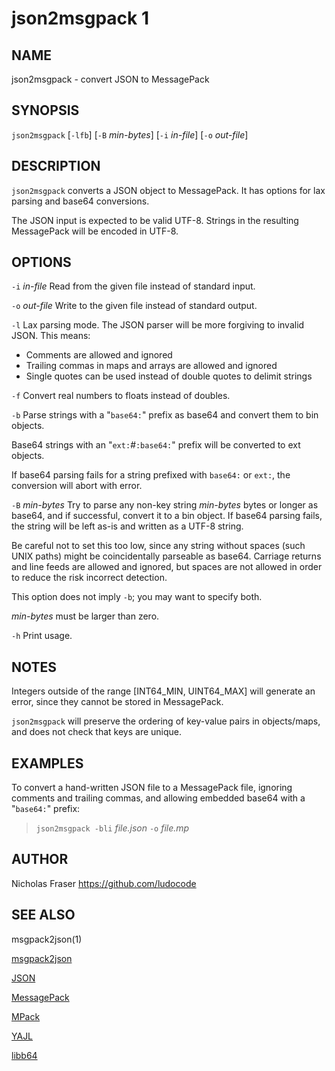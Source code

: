 json2msgpack 1
=======================================

NAME
----

json2msgpack - convert JSON to MessagePack

SYNOPSIS
--------

`json2msgpack` [`-lfb`] [`-B` *min-bytes*] [`-i` *in-file*] [`-o` *out-file*]

DESCRIPTION
-----------

`json2msgpack` converts a JSON object to MessagePack. It has options for lax parsing and base64 conversions.

The JSON input is expected to be valid UTF-8. Strings in the resulting MessagePack will be encoded in UTF-8.

OPTIONS
-------

`-i` *in-file*
  Read from the given file instead of standard input.

`-o` *out-file*
  Write to the given file instead of standard output.

`-l`
  Lax parsing mode. The JSON parser will be more forgiving to invalid JSON. This means:

- Comments are allowed and ignored
- Trailing commas in maps and arrays are allowed and ignored
- Single quotes can be used instead of double quotes to delimit strings

`-f`
  Convert real numbers to floats instead of doubles.

`-b`
  Parse strings with a "`base64:`" prefix as base64 and convert them to bin objects.

  Base64 strings with an "`ext:`*#*`:base64:`" prefix will be converted to ext objects.

  If base64 parsing fails for a string prefixed with `base64:` or `ext:`, the conversion will abort with error.

`-B` *min-bytes*
  Try to parse any non-key string *min-bytes* bytes or longer as base64, and if successful, convert it to a bin object. If base64 parsing fails, the string will be left as-is and written as a UTF-8 string.

  Be careful not to set this too low, since any string without spaces (such UNIX paths) might be coincidentally parseable as base64. Carriage returns and line feeds are allowed and ignored, but spaces are not allowed in order to reduce the risk incorrect detection.

  This option does not imply `-b`; you may want to specify both.

  *min-bytes* must be larger than zero.

`-h`
  Print usage.

NOTES
-----

Integers outside of the range \[INT64\_MIN, UINT64\_MAX\] will generate an error, since they cannot be stored in MessagePack.

`json2msgpack` will preserve the ordering of key-value pairs in objects/maps, and does not check that keys are unique.

EXAMPLES
--------

To convert a hand-written JSON file to a MessagePack file, ignoring comments and trailing commas, and allowing embedded base64 with a "`base64:`" prefix:

> `json2msgpack -bli` *file.json* `-o` *file.mp*

AUTHOR
------

Nicholas Fraser <https://github.com/ludocode>

SEE ALSO
--------

msgpack2json(1)

[msgpack2json](https://github.com/ludocode/msgpack2json)

[JSON](http://json.org/)

[MessagePack](http://msgpack.org/)

[MPack](https://github.com/ludocode/mpack)

[YAJL](http://lloyd.github.io/yajl/)

[libb64](http://libb64.sourceforge.net/)
